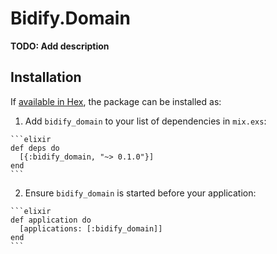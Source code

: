 # Bidify.Domain

**TODO: Add description**

## Installation

If [available in Hex](https://hex.pm/docs/publish), the package can be installed as:

  1. Add `bidify_domain` to your list of dependencies in `mix.exs`:

    ```elixir
    def deps do
      [{:bidify_domain, "~> 0.1.0"}]
    end
    ```

  2. Ensure `bidify_domain` is started before your application:

    ```elixir
    def application do
      [applications: [:bidify_domain]]
    end
    ```

